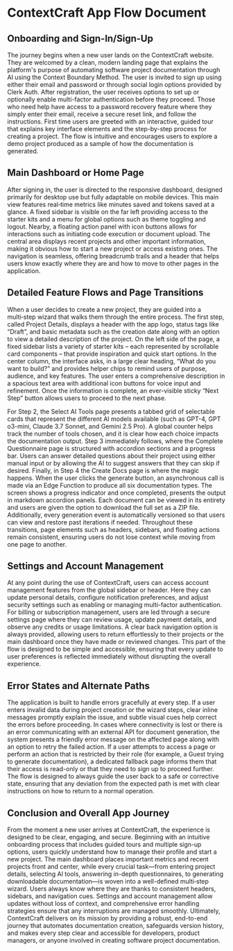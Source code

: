 # ContextCraft App Flow Document

## Onboarding and Sign-In/Sign-Up

The journey begins when a new user lands on the ContextCraft website. They are welcomed by a clean, modern landing page that explains the platform's purpose of automating software project documentation through AI using the Context Boundary Method. The user is invited to sign up using either their email and password or through social login options provided by Clerk Auth. After registration, the user receives options to set up or optionally enable multi-factor authentication before they proceed. Those who need help have access to a password recovery feature where they simply enter their email, receive a secure reset link, and follow the instructions. First time users are greeted with an interactive, guided tour that explains key interface elements and the step-by-step process for creating a project. The flow is intuitive and encourages users to explore a demo project produced as a sample of how the documentation is generated.

## Main Dashboard or Home Page

After signing in, the user is directed to the responsive dashboard, designed primarily for desktop use but fully adaptable on mobile devices. This main view features real‑time metrics like minutes saved and tokens saved at a glance. A fixed sidebar is visible on the far left providing access to the starter kits and a menu for global options such as theme toggling and logout. Nearby, a floating action panel with icon buttons allows for interactions such as initiating code execution or document upload. The central area displays recent projects and other important information, making it obvious how to start a new project or access existing ones. The navigation is seamless, offering breadcrumb trails and a header that helps users know exactly where they are and how to move to other pages in the application.

## Detailed Feature Flows and Page Transitions

When a user decides to create a new project, they are guided into a multi‑step wizard that walks them through the entire process. The first step, called Project Details, displays a header with the app logo, status tags like “Draft”, and basic metadata such as the creation date along with an option to view a detailed description of the project. On the left side of the page, a fixed sidebar lists a variety of starter kits – each represented by scrollable card components – that provide inspiration and quick start options. In the center column, the interface asks, in a large clear heading, “What do you want to build?” and provides helper chips to remind users of purpose, audience, and key features. The user enters a comprehensive description in a spacious text area with additional icon buttons for voice input and refinement. Once the information is complete, an ever-visible sticky “Next Step” button allows users to proceed to the next phase.

For Step 2, the Select AI Tools page presents a tabbed grid of selectable cards that represent the different AI models available (such as GPT-4, GPT o3-mini, Claude 3.7 Sonnet, and Gemini 2.5 Pro). A global counter helps track the number of tools chosen, and it is clear how each choice impacts the documentation output. Step 3 immediately follows, where the Complete Questionnaire page is structured with accordion sections and a progress bar. Users can answer detailed questions about their project using either manual input or by allowing the AI to suggest answers that they can skip if desired. Finally, in Step 4 the Create Docs page is where the magic happens. When the user clicks the generate button, an asynchronous call is made via an Edge Function to produce all six documentation types. The screen shows a progress indicator and once completed, presents the output in markdown accordion panels. Each document can be viewed in its entirety and users are given the option to download the full set as a ZIP file. Additionally, every generation event is automatically versioned so that users can view and restore past iterations if needed. Throughout these transitions, page elements such as headers, sidebars, and floating actions remain consistent, ensuring users do not lose context while moving from one page to another.

## Settings and Account Management

At any point during the use of ContextCraft, users can access account management features from the global sidebar or header. Here they can update personal details, configure notification preferences, and adjust security settings such as enabling or managing multi-factor authentication. For billing or subscription management, users are led through a secure settings page where they can review usage, update payment details, and observe any credits or usage limitations. A clear back navigation option is always provided, allowing users to return effortlessly to their projects or the main dashboard once they have made or reviewed changes. This part of the flow is designed to be simple and accessible, ensuring that every update to user preferences is reflected immediately without disrupting the overall experience.

## Error States and Alternate Paths

The application is built to handle errors gracefully at every step. If a user enters invalid data during project creation or the wizard steps, clear inline messages promptly explain the issue, and subtle visual cues help correct the errors before proceeding. In cases where connectivity is lost or there is an error communicating with an external API for document generation, the system presents a friendly error message on the affected page along with an option to retry the failed action. If a user attempts to access a page or perform an action that is restricted by their role (for example, a Guest trying to generate documentation), a dedicated fallback page informs them that their access is read-only or that they need to sign up to proceed further. The flow is designed to always guide the user back to a safe or corrective state, ensuring that any deviation from the expected path is met with clear instructions on how to return to a normal operation.

## Conclusion and Overall App Journey

From the moment a new user arrives at ContextCraft, the experience is designed to be clear, engaging, and secure. Beginning with an intuitive onboarding process that includes guided tours and multiple sign-up options, users quickly understand how to manage their profile and start a new project. The main dashboard places important metrics and recent projects front and center, while every crucial task—from entering project details, selecting AI tools, answering in-depth questionnaires, to generating downloadable documentation—is woven into a well-defined multi‑step wizard. Users always know where they are thanks to consistent headers, sidebars, and navigation cues. Settings and account management allow updates without loss of context, and comprehensive error handling strategies ensure that any interruptions are managed smoothly. Ultimately, ContextCraft delivers on its mission by providing a robust, end-to-end journey that automates documentation creation, safeguards version history, and makes every step clear and accessible for developers, product managers, or anyone involved in creating software project documentation.
